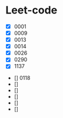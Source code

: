 # Leet-code

- [x] 0001
- [x] 0009
- [x] 0013
- [x] 0014
- [x] 0026
- [x] 0290
- [x] 1137
- [] 0118
- [] 
- [] 
- [] 
- [] 
- [] 